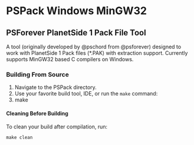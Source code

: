 # PSPack Windows MinGW32
## PSForever PlanetSide 1 Pack File Tool
A tool (originally developed by @pschord from @psforever) designed to work with PlanetSide 1 Pack files (*.PAK) with 
extraction support. Currently supports MinGW32 based C compilers on Windows. 

### Building From Source

1. Navigate to the PSPack directory.
2. Use your favorite build tool, IDE, or run the `make` command: 
3. 
    make

#### Cleaning Before Building

To clean your build after compilation, run:

    make clean